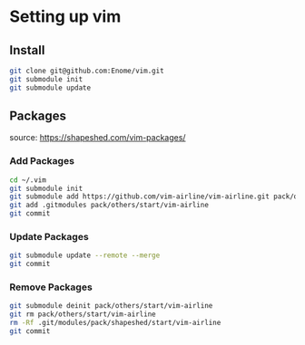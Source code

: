 # Setting up vim

## Install

```sh
git clone git@github.com:Enome/vim.git
git submodule init
git submodule update
```

## Packages

source: https://shapeshed.com/vim-packages/

### Add Packages

```sh
cd ~/.vim
git submodule init
git submodule add https://github.com/vim-airline/vim-airline.git pack/others/start/vim-airline
git add .gitmodules pack/others/start/vim-airline
git commit
```

### Update Packages

```sh
git submodule update --remote --merge
git commit
```

### Remove Packages

```sh
git submodule deinit pack/others/start/vim-airline
git rm pack/others/start/vim-airline
rm -Rf .git/modules/pack/shapeshed/start/vim-airline
git commit
```

